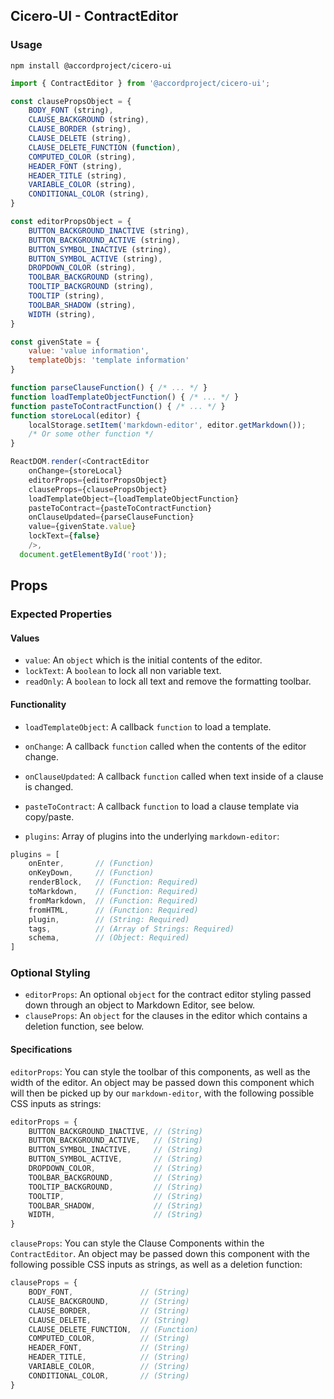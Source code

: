 ## Cicero-UI - ContractEditor

### Usage

```shell
npm install @accordproject/cicero-ui
```

```js
import { ContractEditor } from '@accordproject/cicero-ui';

const clausePropsObject = {
    BODY_FONT (string),
    CLAUSE_BACKGROUND (string),
    CLAUSE_BORDER (string),
    CLAUSE_DELETE (string),
    CLAUSE_DELETE_FUNCTION (function),
    COMPUTED_COLOR (string),
    HEADER_FONT (string),
    HEADER_TITLE (string),
    VARIABLE_COLOR (string),
    CONDITIONAL_COLOR (string),
}

const editorPropsObject = {
    BUTTON_BACKGROUND_INACTIVE (string),
    BUTTON_BACKGROUND_ACTIVE (string),
    BUTTON_SYMBOL_INACTIVE (string),
    BUTTON_SYMBOL_ACTIVE (string),
    DROPDOWN_COLOR (string),
    TOOLBAR_BACKGROUND (string),
    TOOLTIP_BACKGROUND (string),
    TOOLTIP (string),
    TOOLBAR_SHADOW (string),
    WIDTH (string),
}

const givenState = {
    value: 'value information',
    templateObjs: 'template information'
}

function parseClauseFunction() { /* ... */ }
function loadTemplateObjectFunction() { /* ... */ }
function pasteToContractFunction() { /* ... */ }
function storeLocal(editor) {
    localStorage.setItem('markdown-editor', editor.getMarkdown());
    /* Or some other function */
}

ReactDOM.render(<ContractEditor
    onChange={storeLocal}
    editorProps={editorPropsObject}
    clauseProps={clausePropsObject}
    loadTemplateObject={loadTemplateObjectFunction}
    pasteToContract={pasteToContractFunction}
    onClauseUpdated={parseClauseFunction}
    value={givenState.value}
    lockText={false}
    />,
  document.getElementById('root'));
```


## Props

### Expected Properties

#### Values

- `value`: An `object` which is the initial contents of the editor.
- `lockText`: A `boolean` to lock all non variable text.
- `readOnly`: A `boolean` to lock all text and remove the formatting toolbar.

#### Functionality

- `loadTemplateObject`: A callback `function` to load a template.
- `onChange`: A callback `function` called when the contents of the editor change.
- `onClauseUpdated`: A callback `function` called when text inside of a clause is changed.
- `pasteToContract`: A callback `function` to load a clause template via copy/paste.

- `plugins`:
Array of plugins into the underlying `markdown-editor`:
```js
plugins = [
    onEnter,       // (Function)
    onKeyDown,     // (Function)
    renderBlock,   // (Function: Required)
    toMarkdown,    // (Function: Required)
    fromMarkdown,  // (Function: Required)
    fromHTML,      // (Function: Required)
    plugin,        // (String: Required)
    tags,          // (Array of Strings: Required)
    schema,        // (Object: Required)
]
```

### Optional Styling

- `editorProps`: An optional `object` for the contract editor styling passed down through an object to Markdown Editor, see below.
- `clauseProps`: An `object` for the clauses in the editor which contains a deletion function, see below.

#### Specifications

`editorProps`:
You can style the toolbar of this components, as well as the width of the editor. An object may be passed down this component which will then be picked up by our `markdown-editor`, with the following possible CSS inputs as strings:
```js
editorProps = {
    BUTTON_BACKGROUND_INACTIVE, // (String)
    BUTTON_BACKGROUND_ACTIVE,   // (String)
    BUTTON_SYMBOL_INACTIVE,     // (String)
    BUTTON_SYMBOL_ACTIVE,       // (String)
    DROPDOWN_COLOR,             // (String)
    TOOLBAR_BACKGROUND,         // (String)
    TOOLTIP_BACKGROUND,         // (String)
    TOOLTIP,                    // (String)
    TOOLBAR_SHADOW,             // (String)
    WIDTH,                      // (String)
}
```

`clauseProps`:
You can style the Clause Components within the `ContractEditor`. An object may be passed down this component with the following possible CSS inputs as strings, as well as a deletion function:
```js
clauseProps = {
    BODY_FONT,               // (String)
    CLAUSE_BACKGROUND,       // (String)
    CLAUSE_BORDER,           // (String)
    CLAUSE_DELETE,           // (String)
    CLAUSE_DELETE_FUNCTION,  // (Function)
    COMPUTED_COLOR,          // (String)
    HEADER_FONT,             // (String)
    HEADER_TITLE,            // (String)
    VARIABLE_COLOR,          // (String)
    CONDITIONAL_COLOR,       // (String)
}
```